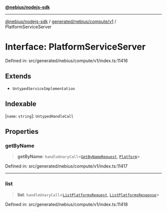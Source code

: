 [**@nebius/nodejs-sdk**](../../../../../README.md)

---

[@nebius/nodejs-sdk](../../../../../README.md) / [generated/nebius/compute/v1](../README.md) / PlatformServiceServer

# Interface: PlatformServiceServer

Defined in: src/generated/nebius/compute/v1/index.ts:11416

## Extends

- `UntypedServiceImplementation`

## Indexable

\[`name`: `string`\]: `UntypedHandleCall`

## Properties

### getByName

> **getByName**: `handleUnaryCall`\<[`GetByNameRequest`](../../../common/v1/interfaces/GetByNameRequest.md), [`Platform`](Platform.md)\>

Defined in: src/generated/nebius/compute/v1/index.ts:11417

---

### list

> **list**: `handleUnaryCall`\<[`ListPlatformsRequest`](ListPlatformsRequest.md), [`ListPlatformsResponse`](ListPlatformsResponse.md)\>

Defined in: src/generated/nebius/compute/v1/index.ts:11418
